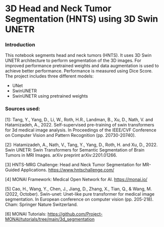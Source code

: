 # 3D Head and Neck Tumor Segmentation (HNTS) using 3D Swin UNETR

### Introduction

This notebook segments head and neck tumors (HNTS). It uses 3D Swin UNETR architecture to perform segmentation of the 3D images. For improved performance pretrained weights and data augmentation is used to achieve better performance. Performance is measured using Dice Score. The project includes three different models:
- UNet
- SwinUNETR
- SwinUNETR using pretrained weights

### Sources used:

[1]: Tang, Y., Yang, D., Li, W., Roth, H.R., Landman, B., Xu, D., Nath, V. and Hatamizadeh, A., 2022. Self-supervised pre-training of swin transformers for 3d medical image analysis. In Proceedings of the IEEE/CVF Conference on Computer Vision and Pattern Recognition (pp. 20730-20740).

[2]: Hatamizadeh, A., Nath, V., Tang, Y., Yang, D., Roth, H. and Xu, D., 2022. Swin UNETR: Swin Transformers for Semantic Segmentation of Brain Tumors in MRI Images. arXiv preprint arXiv:2201.01266.

[3] HNTS-MRG Challenge: Head and Neck Tumor Segmentation for MR-Guided Applications. https://www.hntschallenge.com/

[4] MONAI Framework: Medical Open Network for AI. https://monai.io/

[5] Cao, H., Wang, Y., Chen, J., Jiang, D., Zhang, X., Tian, Q., & Wang, M. (2022, October). Swin-unet: Unet-like pure transformer for medical image segmentation. In European conference on computer vision (pp. 205-218). Cham: Springer Nature Switzerland.

[6] MONAI Tutorials: https://github.com/Project-MONAI/tutorials/tree/main/3d_segmentation